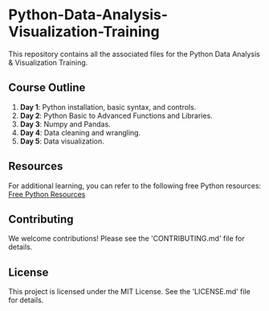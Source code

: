 # Python-Data-Analysis-Visualization-Training

This repository contains all the associated files for the Python Data Analysis & Visualization Training.

## Course Outline

1. **Day 1**: Python installation, basic syntax, and controls.
2. **Day 2**: Python Basic to Advanced Functions and Libraries.
3. **Day 3**: Numpy and Pandas.
4. **Day 4**: Data cleaning and wrangling.
5. **Day 5**: Data visualization.

## Resources
For additional learning, you can refer to the following free Python resources: [Free Python Resources](https://github.com/pamoroso/free-python-books?tab=readme-ov-file)

## Contributing

We welcome contributions! Please see the 'CONTRIBUTING.md' file for details.

## License
This project is licensed under the MIT License. See the 'LICENSE.md' file for details.
